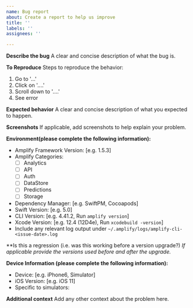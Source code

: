 ```yaml
---
name: Bug report
about: Create a report to help us improve
title: ''
labels: ''
assignees: ''

---
```


**Describe the bug**
A clear and concise description of what the bug is.

**To Reproduce**
Steps to reproduce the behavior:
1. Go to '...'
2. Click on '....'
3. Scroll down to '....'
4. See error

**Expected behavior**
A clear and concise description of what you expected to happen.

**Screenshots**
If applicable, add screenshots to help explain your problem.

**Environment(please complete the following information):**
 - Amplify Framework Version: [e.g. 1.5.3]
 - Amplify Categories:
   - [ ] Analytics
   - [ ] API
   - [ ] Auth
   - [ ] DataStore
   - [ ] Predictions
   - [ ] Storage
 - Dependency Manager: [e.g. SwiftPM, Cocoapods]
 - Swift Version: [e.g. 5.0]
 - CLI Version: [e.g. 4.41.2, Run `amplify version`]
 - Xcode Version: [e.g. 12.4 (12D4e), Run `xcodebuild -version`]
 - Include any relevant log output under `~/.amplify/logs/amplify-cli-<issue-date>.log`

**Is this a regression (i.e. was this working before a version upgrade?)
*If applicable provide the versions used before and after the upgrade.*

**Device Information (please complete the following information):**
 - Device: [e.g. iPhone6, Simulator]
 - iOS Version: [e.g. iOS 11]
 - Specific to simulators:

**Additional context**
Add any other context about the problem here.
